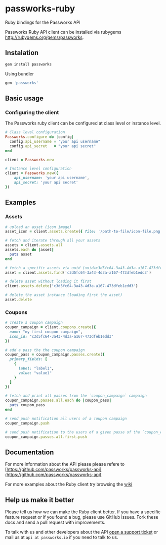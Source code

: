 # passworks-ruby

Ruby bindings for the Passworks API

Passworks Ruby API client can be installed via rubygems http://rubygems.org/gems/passworks.


## Instalation



```ruby
gem install passworks
```

Using bundler

```ruby
gem 'passworks'
```

## Basic usage

### Configuring the client


The Passworks ruby client can be configured at class level or instance level.

```ruby
# Class level configuration
Passworks.configure do |config|
  config.api_username = "your api username"
  config.api_secret   = "your api secret"
end

client = Passworks.new
```

```ruby
# Instance level configuration
client = Passworks.new({
	api_username: 'your api username',
	api_secret: 'your api secret'
})
```

## Examples

### Assets

```ruby
# upload an asset (icon image)
asset_icon = client.assets.create({ file: '/path-to-file/icon-file.png', asset_type: 'icon' })

# fetch and iterate through all your assets
assets = client.assets.all
assets.each do |asset|
  puts asset
end

# fetch a specific assets via uuid (uuid=c3d5fc64-3a43-4d3a-a167-473dfeb1edd3)
asset = client.assets.find('c3d5fc64-3a43-4d3a-a167-473dfeb1edd3')

# delete asset without loading it first
client.assets.delete('c3d5fc64-3a43-4d3a-a167-473dfeb1edd3')

# delete the asset instance (loading first the asset)
asset.delete
```

### Coupons

```ruby
# create a coupon campaign
coupon_campaign = client.coupons.create({
  name: "my first coupon campaign",
  icon_id: "c3d5fc64-3a43-4d3a-a167-473dfeb1edd3"
})

# add a pass the the coupon campaign
coupon_pass = coupon_campaign.passes.create({
  primary_fields: [
    {
      label: "label1",
      value: "value1"
    }
  ]
})

# fetch and print all passes from the `coupon_campaign` campaign
coupon_campaign.passes.all.each do |coupon_pass|
  puts coupon_pass
end

# send push notification all users of a coupon campaign
coupon_campaign.push

# send push notification to the users of a given passe of the `coupon_campaign`
coupon_campaign.passes.all.first.push
```

## Documentation

For more information about the API please please refere to [https://github.com/passworks/passworks-api](https://github.com/passworks/passworks-api)

For more examples about the Ruby client try browsing the [wiki](https://github.com/passworks/passworks-ruby/wiki)


## Help us make it better

Please tell us how we can make the Ruby client better. If you have a specific feature request or if you found a bug, please use GitHub issues. Fork these docs and send a pull request with improvements.

To talk with us and other developers about the API [open a support ticket](https://github.com/passworks/passworks-ruby/issues) or mail us at `api at passworks.io` if you need to talk to us.

